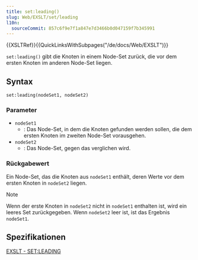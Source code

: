 ```yaml
---
title: set:leading()
slug: Web/EXSLT/set/leading
l10n:
  sourceCommit: 857c6f9e7f1a847e7d3466b0d047159f7b345991
---
```


{{XSLTRef}}{{QuickLinksWithSubpages("/de/docs/Web/EXSLT")}}

`set:leading()` gibt die Knoten in einem Node-Set zurück, die vor dem ersten Knoten im anderen Node-Set liegen.

## Syntax

```js-nolint
set:leading(nodeSet1, nodeSet2)
```

### Parameter

- `nodeSet1`
  - : Das Node-Set, in dem die Knoten gefunden werden sollen, die dem ersten Knoten im zweiten Node-Set vorausgehen.
- `nodeSet2`
  - : Das Node-Set, gegen das verglichen wird.

### Rückgabewert

Ein Node-Set, das die Knoten aus `nodeSet1` enthält, deren Werte vor dem ersten Knoten in `nodeSet2` liegen.

> [!NOTE]
> Wenn der erste Knoten in `nodeSet2` nicht in `nodeSet1` enthalten ist, wird ein leeres Set zurückgegeben. Wenn `nodeSet2` leer ist, ist das Ergebnis `nodeSet1`.

## Spezifikationen

[EXSLT - SET:LEADING](https://exslt.github.io/set/functions/leading/index.html)
